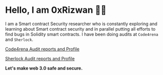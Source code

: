 Hello, I am 0xRizwan :raising_hand_man:
================================

I am a Smart contract Security researcher who is constantly exploring and learning about Smart contract security and in parallel putting all efforts to find bugs in Solidity smart contracts. I have been doing audits at `Code4rena` and `Sherlock`.

[Code4rena Audit reports and Profile](https://code4rena.com/@MohammedRizwan)

[Sherlock Audit reports and Profile](https://audits.sherlock.xyz/watson/MohammedRizwan)

**Let's make web 3.0 safe and secure.**

